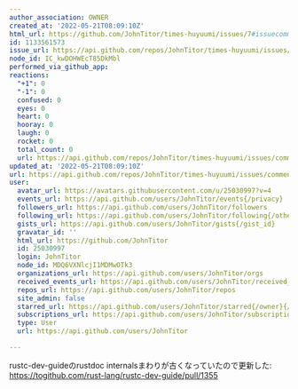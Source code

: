```yaml
---
author_association: OWNER
created_at: '2022-05-21T08:09:10Z'
html_url: https://github.com/JohnTitor/times-huyuumi/issues/7#issuecomment-1133561573
id: 1133561573
issue_url: https://api.github.com/repos/JohnTitor/times-huyuumi/issues/7
node_id: IC_kwDOHWEcT85DkMbl
performed_via_github_app: 
reactions:
  "+1": 0
  "-1": 0
  confused: 0
  eyes: 0
  heart: 0
  hooray: 0
  laugh: 0
  rocket: 0
  total_count: 0
  url: https://api.github.com/repos/JohnTitor/times-huyuumi/issues/comments/1133561573/reactions
updated_at: '2022-05-21T08:09:10Z'
url: https://api.github.com/repos/JohnTitor/times-huyuumi/issues/comments/1133561573
user:
  avatar_url: https://avatars.githubusercontent.com/u/25030997?v=4
  events_url: https://api.github.com/users/JohnTitor/events{/privacy}
  followers_url: https://api.github.com/users/JohnTitor/followers
  following_url: https://api.github.com/users/JohnTitor/following{/other_user}
  gists_url: https://api.github.com/users/JohnTitor/gists{/gist_id}
  gravatar_id: ''
  html_url: https://github.com/JohnTitor
  id: 25030997
  login: JohnTitor
  node_id: MDQ6VXNlcjI1MDMwOTk3
  organizations_url: https://api.github.com/users/JohnTitor/orgs
  received_events_url: https://api.github.com/users/JohnTitor/received_events
  repos_url: https://api.github.com/users/JohnTitor/repos
  site_admin: false
  starred_url: https://api.github.com/users/JohnTitor/starred{/owner}{/repo}
  subscriptions_url: https://api.github.com/users/JohnTitor/subscriptions
  type: User
  url: https://api.github.com/users/JohnTitor

---
```

rustc-dev-guideのrustdoc internalsまわりが古くなっていたので更新した: https://togithub.com/rust-lang/rustc-dev-guide/pull/1355